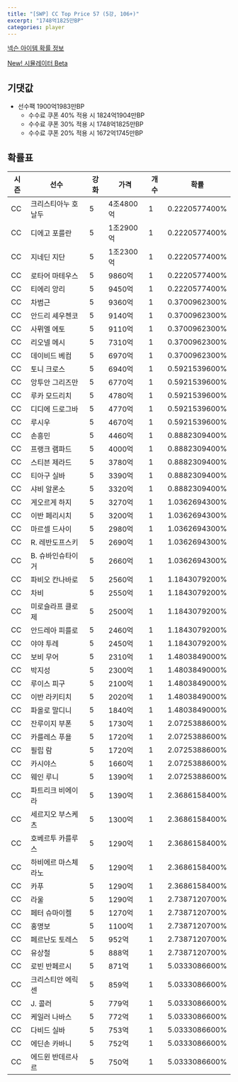 ```yaml
---
title: "[SWP] CC Top Price 57 (5강, 106+)"
excerpt: "1748억1825만BP"
categories: player
---
```

[넥슨 아이템 확률 정보](http://iteminfo.nexon.com/probability/fco?sn=7444)

[New! 시뮬레이터 Beta](/simulator/7444)
## 기댓값
- 선수팩 1900억1983만BP
  - 수수료 쿠폰 40% 적용 시 1824억1904만BP
  - 수수료 쿠폰 30% 적용 시 1748억1825만BP
  - 수수료 쿠폰 20% 적용 시 1672억1745만BP


## 확률표

|시즌|선수|강화|가격|개수|확률|
|---|---|---|---|---|---|
|CC|크리스티아누 호날두|5|4조4800억|1|0.2220577400%|
|CC|디에고 포를란|5|1조2900억|1|0.2220577400%|
|CC|지네딘 지단|5|1조2300억|1|0.2220577400%|
|CC|로타어 마테우스|5|9860억|1|0.2220577400%|
|CC|티에리 앙리|5|9450억|1|0.2220577400%|
|CC|차범근|5|9360억|1|0.3700962300%|
|CC|안드리 셰우첸코|5|9140억|1|0.3700962300%|
|CC|사뮈엘 에토|5|9110억|1|0.3700962300%|
|CC|리오넬 메시|5|7310억|1|0.3700962300%|
|CC|데이비드 베컴|5|6970억|1|0.3700962300%|
|CC|토니 크로스|5|6940억|1|0.5921539600%|
|CC|앙투안 그리즈만|5|6770억|1|0.5921539600%|
|CC|루카 모드리치|5|4780억|1|0.5921539600%|
|CC|디디에 드로그바|5|4770억|1|0.5921539600%|
|CC|루시우|5|4670억|1|0.5921539600%|
|CC|손흥민|5|4460억|1|0.8882309400%|
|CC|프랭크 램파드|5|4000억|1|0.8882309400%|
|CC|스티븐 제라드|5|3780억|1|0.8882309400%|
|CC|티아구 실바|5|3390억|1|0.8882309400%|
|CC|샤비 알론소|5|3320억|1|0.8882309400%|
|CC|게오르게 하지|5|3270억|1|1.0362694300%|
|CC|이반 페리시치|5|3200억|1|1.0362694300%|
|CC|마르셀 드사이|5|2980억|1|1.0362694300%|
|CC|R. 레반도프스키|5|2690억|1|1.0362694300%|
|CC|B. 슈바인슈타이거|5|2660억|1|1.0362694300%|
|CC|파비오 칸나바로|5|2560억|1|1.1843079200%|
|CC|차비|5|2550억|1|1.1843079200%|
|CC|미로슬라프 클로제|5|2500억|1|1.1843079200%|
|CC|안드레아 피를로|5|2460억|1|1.1843079200%|
|CC|야야 투레|5|2450억|1|1.1843079200%|
|CC|보비 무어|5|2310억|1|1.4803849000%|
|CC|박지성|5|2300억|1|1.4803849000%|
|CC|루이스 피구|5|2100억|1|1.4803849000%|
|CC|이반 라키티치|5|2020억|1|1.4803849000%|
|CC|파올로 말디니|5|1840억|1|1.4803849000%|
|CC|잔루이지 부폰|5|1730억|1|2.0725388600%|
|CC|카를레스 푸욜|5|1720억|1|2.0725388600%|
|CC|필립 람|5|1720억|1|2.0725388600%|
|CC|카시야스|5|1660억|1|2.0725388600%|
|CC|웨인 루니|5|1390억|1|2.0725388600%|
|CC|파트리크 비에이라|5|1390억|1|2.3686158400%|
|CC|세르지오 부스케츠|5|1300억|1|2.3686158400%|
|CC|호베르투 카를루스|5|1290억|1|2.3686158400%|
|CC|하비에르 마스체라노|5|1290억|1|2.3686158400%|
|CC|카푸|5|1290억|1|2.3686158400%|
|CC|라울|5|1290억|1|2.7387120700%|
|CC|페터 슈마이켈|5|1270억|1|2.7387120700%|
|CC|홍명보|5|1100억|1|2.7387120700%|
|CC|페르난도 토레스|5|952억|1|2.7387120700%|
|CC|유상철|5|888억|1|2.7387120700%|
|CC|로빈 반페르시|5|871억|1|5.0333086600%|
|CC|크리스티안 에릭센|5|859억|1|5.0333086600%|
|CC|J. 콜러|5|779억|1|5.0333086600%|
|CC|케일러 나바스|5|772억|1|5.0333086600%|
|CC|다비드 실바|5|753억|1|5.0333086600%|
|CC|에딘손 카바니|5|752억|1|5.0333086600%|
|CC|에드윈 반데르사르|5|750억|1|5.0333086600%|
